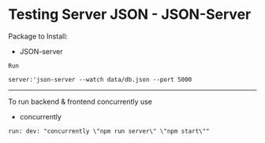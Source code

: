 # Testing Server JSON - JSON-Server


Package to Install:

- JSON-server


```
Run

server:'json-server --watch data/db.json --port 5000
```
---

To run backend & frontend concurrently use

- concurrently

```
run: dev: "concurrently \"npm run server\" \"npm start\""
```
